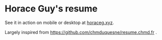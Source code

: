 # Horace Guy's resume

See it in action on mobile or desktop at [horaceg.xyz](https://horaceg.xyz).

Largely inspired from https://github.com/chmduquesne/resume.chmd.fr .

